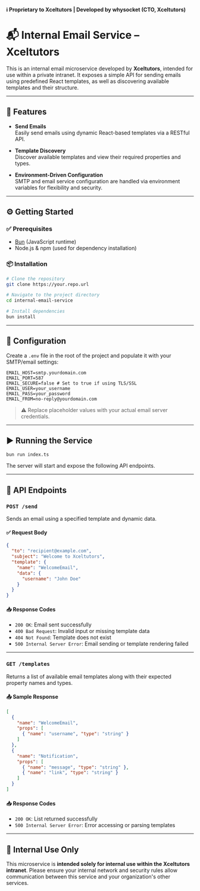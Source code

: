 **ℹ️ Proprietary to Xceltutors | Developed by whysocket (CTO, Xceltutors)**

# 📬 Internal Email Service – Xceltutors

This is an internal email microservice developed by **Xceltutors**, intended for use within a private intranet. It exposes a simple API for sending emails using predefined React templates, as well as discovering available templates and their structure.

---

## 🚀 Features

- **Send Emails**  
  Easily send emails using dynamic React-based templates via a RESTful API.

- **Template Discovery**  
  Discover available templates and view their required properties and types.

- **Environment-Driven Configuration**  
  SMTP and email service configuration are handled via environment variables for flexibility and security.

---

## ⚙️ Getting Started

### ✅ Prerequisites

- [Bun](https://bun.sh/) (JavaScript runtime)
- Node.js & npm (used for dependency installation)

### 📦 Installation

```bash
# Clone the repository
git clone https://your.repo.url

# Navigate to the project directory
cd internal-email-service

# Install dependencies
bun install
```

---

## 🔐 Configuration

Create a `.env` file in the root of the project and populate it with your SMTP/email settings:

```dotenv
EMAIL_HOST=smtp.yourdomain.com
EMAIL_PORT=587
EMAIL_SECURE=false # Set to true if using TLS/SSL
EMAIL_USER=your_username
EMAIL_PASS=your_password
EMAIL_FROM=no-reply@yourdomain.com
```

> ⚠️ Replace placeholder values with your actual email server credentials.

---

## ▶️ Running the Service

```bash
bun run index.ts
```

The server will start and expose the following API endpoints.

---

## 📡 API Endpoints

### `POST /send`

Sends an email using a specified template and dynamic data.

#### ✅ Request Body

```json
{
  "to": "recipient@example.com",
  "subject": "Welcome to Xceltutors",
  "template": {
    "name": "WelcomeEmail",
    "data": {
      "username": "John Doe"
    }
  }
}
```

#### 📥 Response Codes

- `200 OK`: Email sent successfully  
- `400 Bad Request`: Invalid input or missing template data  
- `404 Not Found`: Template does not exist  
- `500 Internal Server Error`: Email sending or template rendering failed

---

### `GET /templates`

Returns a list of available email templates along with their expected property names and types.

#### 📤 Sample Response

```json
[
  {
    "name": "WelcomeEmail",
    "props": [
      { "name": "username", "type": "string" }
    ]
  },
  {
    "name": "Notification",
    "props": [
      { "name": "message", "type": "string" },
      { "name": "link", "type": "string" }
    ]
  }
]
```

#### 📥 Response Codes

- `200 OK`: List returned successfully  
- `500 Internal Server Error`: Error accessing or parsing templates

---

## 🏢 Internal Use Only

This microservice is **intended solely for internal use within the Xceltutors intranet**. Please ensure your internal network and security rules allow communication between this service and your organization's other services.